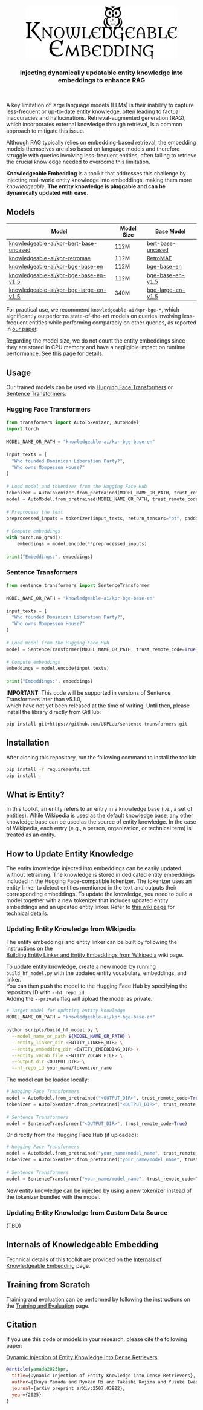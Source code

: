<p align="center">
  <picture>
    <source media="(prefers-color-scheme: dark)" srcset="resources/logo-dark.png">
    <source media="(prefers-color-scheme: light)" srcset="resources/logo-light.png">
    <img alt="Knowledgeable Embedding" src="resources/logo-light.png" width="400" height="140" style="max-width: 100%;">
  </picture>
</p>
<h3 align="center">
    <p>Injecting dynamically updatable entity knowledge into embeddings to enhance RAG</p>
</h3>
<br />

A key limitation of large language models (LLMs) is their inability to capture less-frequent or up-to-date entity knowledge, often leading to factual inaccuracies and hallucinations. Retrieval-augmented generation (RAG), which incorporates external knowledge through retrieval, is a common approach to mitigate this issue.

Although RAG typically relies on embedding-based retrieval, the embedding models themselves are also based on language models and therefore struggle with queries involving less-frequent entities, often failing to retrieve the crucial knowledge needed to overcome this limitation.

**Knowledgeable Embedding** is a toolkit that addresses this challenge by injecting real-world entity knowledge into embeddings, making them more *knowledgeable*. **The entity knowledge is pluggable and can be dynamically updated with ease**.

## Models

| Model | Model Size | Base Model |
| --- | --- | --- |
| [knowledgeable-ai/kpr-bert-base-uncased](https://huggingface.co/knowledgeable-ai/kpr-bert-base-uncased) | 112M | [bert-base-uncased](https://huggingface.co/google-bert/bert-base-uncased) |
| [knowledgeable-ai/kpr-retromae](https://huggingface.co/knowledgeable-ai/kpr-retromae) | 112M | [RetroMAE](https://huggingface.co/Shitao/RetroMAE) |
| [knowledgeable-ai/kpr-bge-base-en](https://huggingface.co/knowledgeable-ai/kpr-bge-base-en) | 112M | [bge-base-en](https://huggingface.co/BAAI/bge-base-en) |
| [knowledgeable-ai/kpr-bge-base-en-v1.5](https://huggingface.co/knowledgeable-ai/kpr-bge-base-en-v1.5) | 112M | [bge-base-en-v1.5](https://huggingface.co/BAAI/bge-base-en-v1.5) |
| [knowledgeable-ai/kpr-bge-large-en-v1.5](https://huggingface.co/knowledgeable-ai/kpr-bge-large-en-v1.5) | 340M | [bge-large-en-v1.5](https://huggingface.co/BAAI/bge-large-en-v1.5) |

For practical use, we recommend `knowledgeable-ai/kpr-bge-*`, which significantly outperforms state-of-the-art models on queries involving less-frequent entities while performing comparably on other queries, as reported in [our paper](https://arxiv.org/abs/2507.03922).

Regarding the model size, we do not count the entity embeddings since they are stored in CPU memory and have a negligible impact on runtime performance. See [this page](https://github.com/knowledgeable-embedding/knowledgeable-embedding/wiki/Internals-of-Knowledgeable-Embedding) for details.

## Usage

Our trained models can be used via [Hugging Face Transformers](https://github.com/huggingface/transformers) or [Sentence Transformers](https://github.com/UKPLab/sentence-transformers):

### Hugging Face Transformers

```python
from transformers import AutoTokenizer, AutoModel
import torch

MODEL_NAME_OR_PATH = "knowledgeable-ai/kpr-bge-base-en"

input_texts = [
  "Who founded Dominican Liberation Party?",
  "Who owns Mompesson House?"
]

# Load model and tokenizer from the Hugging Face Hub
tokenizer = AutoTokenizer.from_pretrained(MODEL_NAME_OR_PATH, trust_remote_code=True)
model = AutoModel.from_pretrained(MODEL_NAME_OR_PATH, trust_remote_code=True)

# Preprocess the text
preprocessed_inputs = tokenizer(input_texts, return_tensors="pt", padding=True)

# Compute embeddings
with torch.no_grad():
    embeddings = model.encode(**preprocessed_inputs)

print("Embeddings:", embeddings)
```

### Sentence Transformers

```python
from sentence_transformers import SentenceTransformer

MODEL_NAME_OR_PATH = "knowledgeable-ai/kpr-bge-base-en"

input_texts = [
  "Who founded Dominican Liberation Party?",
  "Who owns Mompesson House?"
]

# Load model from the Hugging Face Hub
model = SentenceTransformer(MODEL_NAME_OR_PATH, trust_remote_code=True)

# Compute embeddings
embeddings = model.encode(input_texts)

print("Embeddings:", embeddings)
```

**IMPORTANT:** This code will be supported in versions of Sentence Transformers later than v5.1.0,  
which have not yet been released at the time of writing. Until then, please install the library directly from GitHub:

```bash
pip install git+https://github.com/UKPLab/sentence-transformers.git
```

## Installation

After cloning this repository, run the following command to install the toolkit:

```bash
pip install -r requirements.txt
pip install .
```

## What is Entity?

In this toolkit, an entity refers to an entry in a knowledge base (i.e., a set of entities). While Wikipedia is used as the default knowledge base, any other knowledge base can be used as the source of entity knowledge. In the case of Wikipedia, each entry (e.g., a person, organization, or technical term) is treated as an entity.

## How to Update Entity Knowledge

The entity knowledge injected into embeddings can be easily updated without retraining. The knowledge is stored in dedicated entity embeddings included in the Hugging Face-compatible tokenizer. The tokenizer uses an entity linker to detect entities mentioned in the text and outputs their corresponding embeddings. To update the knowledge, you need to build a model together with a new tokenizer that includes updated entity embeddings and an updated entity linker. Refer to [this wiki page](https://github.com/knowledgeable-embedding/knowledgeable-embedding/wiki/Internals-of-Knowledgeable-Embedding) for technical details.

### Updating Entity Knowledge from Wikipedia

The entity embeddings and entity linker can be built by following the instructions on the  
[Building Entity Linker and Entity Embeddings from Wikipedia](https://github.com/knowledgeable-embedding/knowledgeable-embedding/wiki/Building-Entity-Linker-and-Entity-Embeddings-from-Wikipedia) wiki page.

To update entity knowledge, create a new model by running `build_hf_model.py` with the updated entity vocabulary, embeddings, and linker.  
You can then push the model to the Hugging Face Hub by specifying the repository ID with `--hf_repo_id`.  
Adding the `--private` flag will upload the model as private.

```bash
# Target model for updating entity knowledge
MODEL_NAME_OR_PATH = "knowledgeable-ai/kpr-bge-base-en"

python scripts/build_hf_model.py \
  --model_name_or_path ${MODEL_NAME_OR_PATH} \
  --entity_linker_dir <ENTITY_LINKER_DIR> \
  --entity_embedding_dir <ENTITY_EMBEDDING_DIR> \
  --entity_vocab_file <ENTITY_VOCAB_FILE> \
  --output_dir <OUTPUT_DIR> \
  --hf_repo_id your_name/tokenizer_name
```

The model can be loaded locally:

```python
# Hugging Face Transformers
model = AutoModel.from_pretrained("<OUTPUT_DIR>", trust_remote_code=True)
tokenizer = AutoTokenizer.from_pretrained("<OUTPUT_DIR>", trust_remote_code=True)

# Sentence Transformers
model = SentenceTransformer("<OUTPUT_DIR>", trust_remote_code=True)
```

Or directly from the Hugging Face Hub (if uploaded):

```python
# Hugging Face Transformers
model = AutoModel.from_pretrained("your_name/model_name", trust_remote_code=True)
tokenizer = AutoTokenizer.from_pretrained("your_name/model_name", trust_remote_code=True)

# Sentence Transformers
model = SentenceTransformer("your_name/model_name", trust_remote_code=True)
```

New entity knowledge can be injected by using a new tokenizer instead of the tokenizer bundled with the model.

### Updating Entity Knowledge from Custom Data Source

(TBD)

## Internals of Knowledgeable Embedding

Technical details of this toolkit are provided on the [Internals of Knowledgeable Embedding](https://github.com/knowledgeable-embedding/knowledgeable-embedding/wiki/Internals-of-Knowledgeable-Embedding) page.

## Training from Scratch

Training and evaluation can be performed by following the instructions on the [Training and Evaluation](https://github.com/knowledgeable-embedding/knowledgeable-embedding/wiki/Training-and-Evaluation) page.

## Citation

If you use this code or models in your research, please cite the following paper:

[Dynamic Injection of Entity Knowledge into Dense Retrievers](https://arxiv.org/abs/2507.03922)

```bibtex
@article{yamada2025kpr,
  title={Dynamic Injection of Entity Knowledge into Dense Retrievers},
  author={Ikuya Yamada and Ryokan Ri and Takeshi Kojima and Yusuke Iwasawa and Yutaka Matsuo},
  journal={arXiv preprint arXiv:2507.03922},
  year={2025}
}
```
